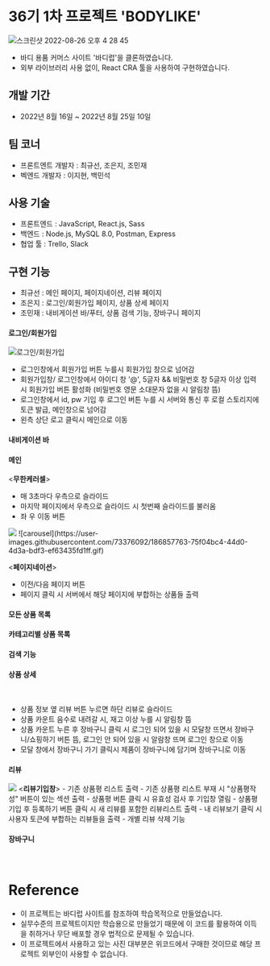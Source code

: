 # 36기 1차 프로젝트 'BODYLIKE' 
![스크린샷 2022-08-26 오후 4 28 45](https://user-images.githubusercontent.com/107386533/186849064-278872a7-fc09-4ac6-bb1f-77d3d01f0958.png)

- 바디 용품 커머스 사이트 '바디럽'을 클론하였습니다. 
- 외부 라이브러리 사용 없이, React CRA 툴을 사용하여 구현하였습니다. 

## 개발 기간
- 2022년 8월 16일 ~ 2022년 8월 25일 10일 

## 팀 코너 
- 프론트엔트 개발자 : 최규선, 조은지, 조민재
- 벡엔드 개발자 : 이지현, 백민석

## 사용 기술 
- 프론트엔드 : JavaScript, React.js, Sass
- 백엔드 : Node.js, MySQL 8.0, Postman, Express 
- 협업 툴 : Trello, Slack

## 구현 기능 
- 최규선 : 메인 페이지, 페이지네이션, 리뷰 페이지 
- 조은지 : 로그인/회원가입 페이지, 상품 상세 페이지
- 조민재 : 내비게이션 바/푸터, 상품 검색 기능, 장바구니 페이지

#### 로그인/회원가입 
![로그인/회원가입](https://blog.kakaocdn.net/dn/mVr3E/btrKHbhDAO0/S90Eig5wzUelckw0Ny4vM0/img.gif)

- 로그인창에서 회원가입 버튼 누를시 회원가입 창으로 넘어감
- 회원가입창/ 로그인창에서 아이디 창 '@', 5글자 && 비밀번호 창 5글자 이상 입력시 회원가입 버튼 활성화 (비밀번호 영문 소대문자 없을 시 알림창 뜸)
- 로그인창에서 id, pw 기입 후 로그인 버튼 누를 시 서버와 통신 후 로컬 스토리지에 토큰 발급, 메인창으로 넘어감
- 왼측 상단 로고 클릭시 메인으로 이동


#### 내비게이션 바 

#### 메인
<<strong>무한케러셀</strong>>
- 매 3초마다 우측으로 슬라이드
- 마지막 페이지에서 우측으로 슬라이드 시 첫번째 슬라이드를 불러옴
- 좌 우 이동 버튼

<img src="https://img.shields.io/badge/react-61DAFB?style=for-the-badge&logo=react&logoColor=black">
![carousel](https://user-images.githubusercontent.com/73376092/186857763-75f04bc4-44d0-4d3a-bdf3-ef63435fd1ff.gif)

<<strong>페이지네이션</strong>>
- 이전/다음 페이지 버튼 
- 페이지 클릭 시 서버에서 해당 페이지에 부합하는 상품들 출력


#### 모든 상품 목록

#### 카테고리별 상품 목록

#### 검색 기능

#### 상품 상세

<img scr="https://blog.kakaocdn.net/dn/Gn5Xk/btrKGRDLagS/NbKK2AwoV19ixffDPoDqR0/img.gif">
<img scr="https://blog.kakaocdn.net/dn/dltnVp/btrKGOf9axq/4l3PCVMFlp4R9Y3MfMnBbk/img.gif">


- 상품 정보 옆 리뷰 버튼 누르면 하단 리뷰로 슬라이드
- 상품 카운트 음수로 내려갈 시, 재고 이상 누를 시 알림창 뜸
- 상품 카운트 누른 후 장바구니 클릭 시 로그인 되어 있을 시 모달창 뜨면서 장바구니/쇼핑하기 버튼 뜸, 로그인 안 되어 있을 시 알람창 뜨며 로그인 창으로 이동
- 모달 창에서 장바구니 가기 클릭시 제품이 장바구니에 담기며 장바구니로 이동 




#### 리뷰 
<img src="https://img.shields.io/badge/react-61DAFB?style=for-the-badge&logo=react&logoColor=black">
<<strong>리뷰기입창</strong>>
- 기존 상품평 리스트 출력
- 기존 상품평 리스트 부재 시 "상품평작성" 버튼이 있는 섹션 출력
- 상품평 버튼 클릭 시 유효성 검사 후 기입창 열림
- 상품평 기입 후 등록하기 버튼 클릭 시 새 리뷰를 포함한 리뷰리스트 출력
- 내 리뷰보기 클릭 시 사용자 토큰에 부합하는 리뷰들을 출력
- 개별 리뷰 삭제 기능

#### 장바구니 

<br />

# Reference
- 이 프로젝트는 바디럽 사이트를 참조하여 학습목적으로 만들었습니다.
- 실무수준의 프로젝트이지만 학습용으로 만들었기 때문에 이 코드를 활용하여 이득을 취하거나 무단 배포할 경우 법적으로 문제될 수 있습니다.
- 이 프로젝트에서 사용하고 있는 사진 대부분은 위코드에서 구매한 것이므로 해당 프로젝트 외부인이 사용할 수 없습니다.
